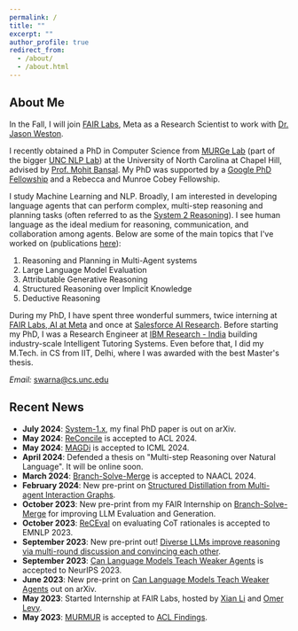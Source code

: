 ```yaml
---
permalink: /
title: ""
excerpt: ""
author_profile: true
redirect_from: 
  - /about/
  - /about.html
---
```


## About Me

In the Fall, I will join [FAIR Labs](https://ai.meta.com/research/), Meta as a Research Scientist to work with [Dr. Jason Weston](https://www.thespermwhale.com/jaseweston/).

I recently obtained a PhD in Computer Science from [MURGe Lab](https://murgelab.cs.unc.edu/) (part of the bigger [UNC NLP Lab](https://nlp.cs.unc.edu/)) at the University of North Carolina at Chapel Hill, advised by [Prof. Mohit Bansal](http://www.cs.unc.edu/~mbansal/). My PhD was supported by a [Google PhD Fellowship](https://research.google/outreach/phd-fellowship/recipients/?category=2022) and a Rebecca and Munroe Cobey Fellowship.

I study Machine Learning and NLP. Broadly, I am interested in developing language agents that can perform complex, multi-step reasoning and planning tasks (often referred to as the [System 2 Reasoning](https://en.wikipedia.org/wiki/Thinking,_Fast_and_Slow#:~:text=Thinking%2C%20Fast%20and%20Slow%20is,book%20by%20psychologist%20Daniel%20Kahneman.&text=The%20book's%20main%20thesis%20is,more%20deliberative%2C%20and%20more%20logical.)). I see human language as the ideal medium for reasoning, communication, and collaboration among agents. Below are some of the main topics that I've worked on (publications [here](https://swarnahub.github.io/research/)):

1. Reasoning and Planning in Multi-Agent systems
2. Large Language Model Evaluation
3. Attributable Generative Reasoning
4. Structured Reasoning over Implicit Knowledge
5. Deductive Reasoning

During my PhD, I have spent three wonderful summers, twice interning at [FAIR Labs, AI at Meta](https://ai.facebook.com/) and once at [Salesforce AI Research](https://www.salesforceairesearch.com/). Before starting my PhD, I was a Research Engineer at [IBM Research - India](https://www.research.ibm.com/labs/india/) building industry-scale Intelligent Tutoring Systems. Even before that, I did my M.Tech. in CS from IIT, Delhi, where I was awarded with the best Master's thesis.

*Email:* swarna@cs.unc.edu

## Recent News

* **July 2024**: [System-1.x](https://arxiv.org/abs/2407.14414), my final PhD paper is out on arXiv.  
* **May 2024**: [ReConcile](https://arxiv.org/abs/2309.13007) is accepted to ACL 2024.  
* **May 2024**: [MAGDi](https://arxiv.org/abs/2402.01620) is accepted to ICML 2024.  
* **April 2024**: Defended a thesis on "Multi-step Reasoning over Natural Language". It will be online soon.  
* **March 2024**: [Branch-Solve-Merge](https://arxiv.org/abs/2310.15123) is accepted to NAACL 2024.  
* **February 2024**: New pre-print on [Structured Distillation from Multi-agent Interaction Graphs](https://arxiv.org/abs/2402.01620).  
* **October 2023**: New pre-print from my FAIR Internship on [Branch-Solve-Merge](https://arxiv.org/abs/2310.15123) for improving LLM Evaluation and Generation.   
* **October 2023**: [ReCEval](https://arxiv.org/abs/2304.10703) on evaluating CoT rationales is accepted to EMNLP 2023.   
* **September 2023**: New pre-print out! [Diverse LLMs improve reasoning via multi-round discussion and convincing each other](https://arxiv.org/abs/2309.13007).
* **September 2023**: [Can Language Models Teach Weaker Agents](https://arxiv.org/abs/2306.09299) is accepted to NeurIPS 2023.
* **June 2023**: New pre-print on [Can Language Models Teach Weaker Agents](https://arxiv.org/abs/2306.09299) out on arXiv.
* **May 2023**: Started Internship at FAIR Labs, hosted by [Xian Li](https://ai.facebook.com/people/xian-li/) and [Omer Levy](http://www.cs.tau.ac.il/~levyomer/).  
* **May 2023**: [MURMUR](https://arxiv.org/abs/2212.08607) is accepted to [ACL Findings](https://2023.aclweb.org/).  

